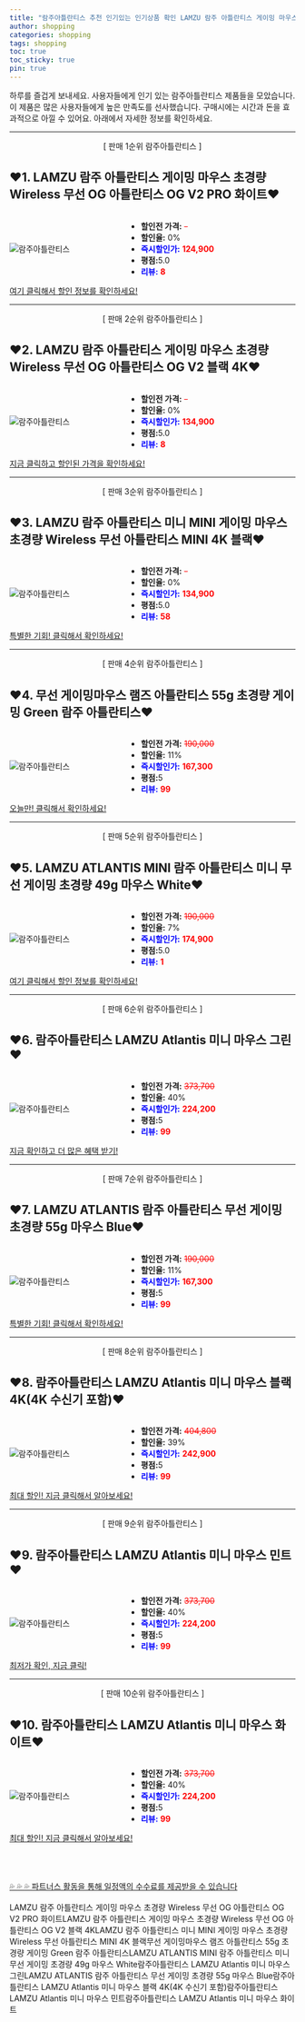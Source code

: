 ```yaml
---
title: "람주아틀란티스 추천 인기있는 인기상품 확인 LAMZU 람주 아틀란티스 게이밍 마우스"
author: shopping
categories: shopping
tags: shopping
toc: true
toc_sticky: true
pin: true
---
```

하루를 즐겁게 보내세요. 사용자들에게 인기 있는 람주아틀란티스 제품들을 모았습니다. 이 제품은 많은 사용자들에게 높은 만족도를 선사했습니다. 구매시에는 시간과 돈을 효과적으로 아낄 수 있어요. 아래에서 자세한 정보를 확인하세요.

---
<p class="toplist" style="margin: 0 auto; display: block; width: fit-content;">[ 판매 1순위 람주아틀란티스 ]</p>

<h2><strong>❤️1. LAMZU 람주 아틀란티스 게이밍 마우스 초경량 Wireless 무선 OG 아틀란티스 OG V2 PRO 화이트❤️</strong></h2>

<div style="display: flex; align-items: center;">
    <div style="flex: 0.4;">
        <img src="https://thumbnail7.coupangcdn.com/thumbnails/remote/230x230ex/image/vendor_inventory/50da/5a80f94e5babec5c9cb5268dd739be837c819450e0fb7e4531cf8fd6aca3.jpg" alt="람주아틀란티스" style="max-width: 100%;">
    </div>
    <div style="flex: 0.6; margin-left: 10px;">
        <ul>
            <li><strong>할인전 가격:</strong> <del style="color: red;">-</del></li>
            <li><strong>할인율:</strong> 0%</li>
            <li><span style='color:blue'><strong>즉시할인가:</strong></span> <span style='color:red'><strong>124,900</strong></span></li>
            <li><strong>평점:</strong>5.0</li>
            <li><span style='color:blue'><strong>리뷰:</strong></span> <span style='color:red'><strong>8</strong></span></li>
        </ul>
    </div>
</div>
<div class="center">
    <a href="https://William4Davisa.github.io?lptag=AF9450613&subid=githubio&pageKey=7592492125&traceid=V0-153&itemId=20066208431&vendorItemId=87162069595" class="myButton">
        여기 클릭해서 할인 정보를 확인하세요!
    </a>
</div>


---
<p class="toplist" style="margin: 0 auto; display: block; width: fit-content;">[ 판매 2순위 람주아틀란티스 ]</p>

<h2><strong>❤️2. LAMZU 람주 아틀란티스 게이밍 마우스 초경량 Wireless 무선 OG 아틀란티스 OG V2 블랙 4K❤️</strong></h2>

<div style="display: flex; align-items: center;">
    <div style="flex: 0.4;">
        <img src="https://thumbnail7.coupangcdn.com/thumbnails/remote/230x230ex/image/vendor_inventory/50da/5a80f94e5babec5c9cb5268dd739be837c819450e0fb7e4531cf8fd6aca3.jpg" alt="람주아틀란티스" style="max-width: 100%;">
    </div>
    <div style="flex: 0.6; margin-left: 10px;">
        <ul>
            <li><strong>할인전 가격:</strong> <del style="color: red;">-</del></li>
            <li><strong>할인율:</strong> 0%</li>
            <li><span style='color:blue'><strong>즉시할인가:</strong></span> <span style='color:red'><strong>134,900</strong></span></li>
            <li><strong>평점:</strong>5.0</li>
            <li><span style='color:blue'><strong>리뷰:</strong></span> <span style='color:red'><strong>8</strong></span></li>
        </ul>
    </div>
</div>
<div class="center">
    <a href="https://William4Davisa.github.io?lptag=AF9450613&subid=githubio&pageKey=7592492125&traceid=V0-153&itemId=20066208433&vendorItemId=87162069606" class="myButton">
        지금 클릭하고 할인된 가격을 확인하세요!
    </a>
</div>


---
<p class="toplist" style="margin: 0 auto; display: block; width: fit-content;">[ 판매 3순위 람주아틀란티스 ]</p>

<h2><strong>❤️3. LAMZU 람주 아틀란티스 미니 MINI 게이밍 마우스 초경량 Wireless 무선 아틀란티스 MINI 4K 블랙❤️</strong></h2>

<div style="display: flex; align-items: center;">
    <div style="flex: 0.4;">
        <img src="https://thumbnail6.coupangcdn.com/thumbnails/remote/230x230ex/image/vendor_inventory/961f/638241f847505584cc9fcf89dfe549a7e7b96bd1d1c87159d3ebc037d691.jpg" alt="람주아틀란티스" style="max-width: 100%;">
    </div>
    <div style="flex: 0.6; margin-left: 10px;">
        <ul>
            <li><strong>할인전 가격:</strong> <del style="color: red;">-</del></li>
            <li><strong>할인율:</strong> 0%</li>
            <li><span style='color:blue'><strong>즉시할인가:</strong></span> <span style='color:red'><strong>134,900</strong></span></li>
            <li><strong>평점:</strong>5.0</li>
            <li><span style='color:blue'><strong>리뷰:</strong></span> <span style='color:red'><strong>58</strong></span></li>
        </ul>
    </div>
</div>
<div class="center">
    <a href="https://William4Davisa.github.io?lptag=AF9450613&subid=githubio&pageKey=7665154104&traceid=V0-153&itemId=20431678420&vendorItemId=87512760633" class="myButton">
        특별한 기회! 클릭해서 확인하세요!
    </a>
</div>


---
<p class="toplist" style="margin: 0 auto; display: block; width: fit-content;">[ 판매 4순위 람주아틀란티스 ]</p>

<h2><strong>❤️4. 무선 게이밍마우스 램즈 아틀란티스 55g 초경량 게이밍 Green 람주 아틀란티스❤️</strong></h2>

<div style="display: flex; align-items: center;">
    <div style="flex: 0.4;">
        <img src="https://thumbnail9.coupangcdn.com/thumbnails/remote/230x230ex/image/vendor_inventory/9dc9/d63a519db1147906c9653ee14a19118571ac2eec5d8d1ff7740b9ce9abd4.jpg" alt="람주아틀란티스" style="max-width: 100%;">
    </div>
    <div style="flex: 0.6; margin-left: 10px;">
        <ul>
            <li><strong>할인전 가격:</strong> <del style="color: red;">190,000</del></li>
            <li><strong>할인율:</strong> 11%</li>
            <li><span style='color:blue'><strong>즉시할인가:</strong></span> <span style='color:red'><strong>167,300</strong></span></li>
            <li><strong>평점:</strong>5</li>
            <li><span style='color:blue'><strong>리뷰:</strong></span> <span style='color:red'><strong>99</strong></span></li>
        </ul>
    </div>
</div>
<div class="center">
    <a href="https://William4Davisa.github.io?lptag=AF9450613&subid=githubio&pageKey=6791269964&traceid=V0-153&itemId=16000492242&vendorItemId=86090884657" class="myButton">
        오늘만! 클릭해서 확인하세요!
    </a>
</div>


---
<p class="toplist" style="margin: 0 auto; display: block; width: fit-content;">[ 판매 5순위 람주아틀란티스 ]</p>

<h2><strong>❤️5. LAMZU ATLANTIS MINI 람주 아틀란티스 미니 무선 게이밍 초경량 49g 마우스 White❤️</strong></h2>

<div style="display: flex; align-items: center;">
    <div style="flex: 0.4;">
        <img src="https://thumbnail9.coupangcdn.com/thumbnails/remote/230x230ex/image/vendor_inventory/2e63/1a70f5d62aeab2d06d31ae458484dc68081f4d2176129230f77582f2a950.jpg" alt="람주아틀란티스" style="max-width: 100%;">
    </div>
    <div style="flex: 0.6; margin-left: 10px;">
        <ul>
            <li><strong>할인전 가격:</strong> <del style="color: red;">190,000</del></li>
            <li><strong>할인율:</strong> 7%</li>
            <li><span style='color:blue'><strong>즉시할인가:</strong></span> <span style='color:red'><strong>174,900</strong></span></li>
            <li><strong>평점:</strong>5.0</li>
            <li><span style='color:blue'><strong>리뷰:</strong></span> <span style='color:red'><strong>1</strong></span></li>
        </ul>
    </div>
</div>
<div class="center">
    <a href="https://William4Davisa.github.io?lptag=AF9450613&subid=githubio&pageKey=7491446503&traceid=V0-153&itemId=19589977738&vendorItemId=86697357951" class="myButton">
        여기 클릭해서 할인 정보를 확인하세요!
    </a>
</div>


---
<p class="toplist" style="margin: 0 auto; display: block; width: fit-content;">[ 판매 6순위 람주아틀란티스 ]</p>

<h2><strong>❤️6. 람주아틀란티스 LAMZU Atlantis 미니 마우스 그린❤️</strong></h2>

<div style="display: flex; align-items: center;">
    <div style="flex: 0.4;">
        <img src="https://thumbnail7.coupangcdn.com/thumbnails/remote/230x230ex/image/vendor_inventory/1281/72081af4435879fd9b8fbd0929cead71c37c34df6d28ec8b11e9c2fcca1d.jpg" alt="람주아틀란티스" style="max-width: 100%;">
    </div>
    <div style="flex: 0.6; margin-left: 10px;">
        <ul>
            <li><strong>할인전 가격:</strong> <del style="color: red;">373,700</del></li>
            <li><strong>할인율:</strong> 40%</li>
            <li><span style='color:blue'><strong>즉시할인가:</strong></span> <span style='color:red'><strong>224,200</strong></span></li>
            <li><strong>평점:</strong>5</li>
            <li><span style='color:blue'><strong>리뷰:</strong></span> <span style='color:red'><strong>99</strong></span></li>
        </ul>
    </div>
</div>
<div class="center">
    <a href="https://William4Davisa.github.io?lptag=AF9450613&subid=githubio&pageKey=7997204356&traceid=V0-153&itemId=22250554554&vendorItemId=89296332813" class="myButton">
        지금 확인하고 더 많은 혜택 받기!
    </a>
</div>


---
<p class="toplist" style="margin: 0 auto; display: block; width: fit-content;">[ 판매 7순위 람주아틀란티스 ]</p>

<h2><strong>❤️7. LAMZU ATLANTIS 람주 아틀란티스 무선 게이밍 초경량 55g 마우스 Blue❤️</strong></h2>

<div style="display: flex; align-items: center;">
    <div style="flex: 0.4;">
        <img src="https://thumbnail9.coupangcdn.com/thumbnails/remote/230x230ex/image/vendor_inventory/9dc9/d63a519db1147906c9653ee14a19118571ac2eec5d8d1ff7740b9ce9abd4.jpg" alt="람주아틀란티스" style="max-width: 100%;">
    </div>
    <div style="flex: 0.6; margin-left: 10px;">
        <ul>
            <li><strong>할인전 가격:</strong> <del style="color: red;">190,000</del></li>
            <li><strong>할인율:</strong> 11%</li>
            <li><span style='color:blue'><strong>즉시할인가:</strong></span> <span style='color:red'><strong>167,300</strong></span></li>
            <li><strong>평점:</strong>5</li>
            <li><span style='color:blue'><strong>리뷰:</strong></span> <span style='color:red'><strong>99</strong></span></li>
        </ul>
    </div>
</div>
<div class="center">
    <a href="https://William4Davisa.github.io?lptag=AF9450613&subid=githubio&pageKey=7361054955&traceid=V0-153&itemId=18965088024&vendorItemId=86090884603" class="myButton">
        특별한 기회! 클릭해서 확인하세요!
    </a>
</div>


---
<p class="toplist" style="margin: 0 auto; display: block; width: fit-content;">[ 판매 8순위 람주아틀란티스 ]</p>

<h2><strong>❤️8. 람주아틀란티스 LAMZU Atlantis 미니 마우스 블랙 4K(4K 수신기 포함)❤️</strong></h2>

<div style="display: flex; align-items: center;">
    <div style="flex: 0.4;">
        <img src="https://thumbnail7.coupangcdn.com/thumbnails/remote/230x230ex/image/vendor_inventory/e52e/987294c964b0686abfe8369af4ddd29281e86bc11373e93422e45e5967d9.jpg" alt="람주아틀란티스" style="max-width: 100%;">
    </div>
    <div style="flex: 0.6; margin-left: 10px;">
        <ul>
            <li><strong>할인전 가격:</strong> <del style="color: red;">404,800</del></li>
            <li><strong>할인율:</strong> 39%</li>
            <li><span style='color:blue'><strong>즉시할인가:</strong></span> <span style='color:red'><strong>242,900</strong></span></li>
            <li><strong>평점:</strong>5</li>
            <li><span style='color:blue'><strong>리뷰:</strong></span> <span style='color:red'><strong>99</strong></span></li>
        </ul>
    </div>
</div>
<div class="center">
    <a href="https://William4Davisa.github.io?lptag=AF9450613&subid=githubio&pageKey=7997204356&traceid=V0-153&itemId=22250554583&vendorItemId=89296332916" class="myButton">
        최대 할인! 지금 클릭해서 알아보세요!
    </a>
</div>


---
<p class="toplist" style="margin: 0 auto; display: block; width: fit-content;">[ 판매 9순위 람주아틀란티스 ]</p>

<h2><strong>❤️9. 람주아틀란티스 LAMZU Atlantis 미니 마우스 민트❤️</strong></h2>

<div style="display: flex; align-items: center;">
    <div style="flex: 0.4;">
        <img src="https://thumbnail6.coupangcdn.com/thumbnails/remote/230x230ex/image/vendor_inventory/ab4e/dae3bdb89a9ec037915342e1a366836f65595b12989e0ff8f18a79c5c836.jpg" alt="람주아틀란티스" style="max-width: 100%;">
    </div>
    <div style="flex: 0.6; margin-left: 10px;">
        <ul>
            <li><strong>할인전 가격:</strong> <del style="color: red;">373,700</del></li>
            <li><strong>할인율:</strong> 40%</li>
            <li><span style='color:blue'><strong>즉시할인가:</strong></span> <span style='color:red'><strong>224,200</strong></span></li>
            <li><strong>평점:</strong>5</li>
            <li><span style='color:blue'><strong>리뷰:</strong></span> <span style='color:red'><strong>99</strong></span></li>
        </ul>
    </div>
</div>
<div class="center">
    <a href="https://William4Davisa.github.io?lptag=AF9450613&subid=githubio&pageKey=7997204356&traceid=V0-153&itemId=22250554574&vendorItemId=89296332890" class="myButton">
        최저가 확인, 지금 클릭!
    </a>
</div>


---
<p class="toplist" style="margin: 0 auto; display: block; width: fit-content;">[ 판매 10순위 람주아틀란티스 ]</p>

<h2><strong>❤️10. 람주아틀란티스 LAMZU Atlantis 미니 마우스 화이트❤️</strong></h2>

<div style="display: flex; align-items: center;">
    <div style="flex: 0.4;">
        <img src="https://thumbnail8.coupangcdn.com/thumbnails/remote/230x230ex/image/vendor_inventory/7196/1191e9ccf952472b8b233a2922cc73ffe2bca3ffc9128b433f10eb76fb5b.jpg" alt="람주아틀란티스" style="max-width: 100%;">
    </div>
    <div style="flex: 0.6; margin-left: 10px;">
        <ul>
            <li><strong>할인전 가격:</strong> <del style="color: red;">373,700</del></li>
            <li><strong>할인율:</strong> 40%</li>
            <li><span style='color:blue'><strong>즉시할인가:</strong></span> <span style='color:red'><strong>224,200</strong></span></li>
            <li><strong>평점:</strong>5</li>
            <li><span style='color:blue'><strong>리뷰:</strong></span> <span style='color:red'><strong>99</strong></span></li>
        </ul>
    </div>
</div>
<div class="center">
    <a href="https://William4Davisa.github.io?lptag=AF9450613&subid=githubio&pageKey=7997204356&traceid=V0-153&itemId=22250554564&vendorItemId=89296332855" class="myButton">
        최대 할인! 지금 클릭해서 알아보세요!
    </a>
</div>

<br><br><br>[💦 💦 💦 파트너스 활동을 통해 일정액의 수수료를 제공받을 수 있습니다](https://link.coupang.com/a/bcpT2c)<br><br>LAMZU 람주 아틀란티스 게이밍 마우스 초경량 Wireless 무선 OG 아틀란티스 OG V2 PRO 화이트LAMZU 람주 아틀란티스 게이밍 마우스 초경량 Wireless 무선 OG 아틀란티스 OG V2 블랙 4KLAMZU 람주 아틀란티스 미니 MINI 게이밍 마우스 초경량 Wireless 무선 아틀란티스 MINI 4K 블랙무선 게이밍마우스 램즈 아틀란티스 55g 초경량 게이밍 Green 람주 아틀란티스LAMZU ATLANTIS MINI 람주 아틀란티스 미니 무선 게이밍 초경량 49g 마우스 White람주아틀란티스 LAMZU Atlantis 미니 마우스 그린LAMZU ATLANTIS 람주 아틀란티스 무선 게이밍 초경량 55g 마우스 Blue람주아틀란티스 LAMZU Atlantis 미니 마우스 블랙 4K(4K 수신기 포함)람주아틀란티스 LAMZU Atlantis 미니 마우스 민트람주아틀란티스 LAMZU Atlantis 미니 마우스 화이트